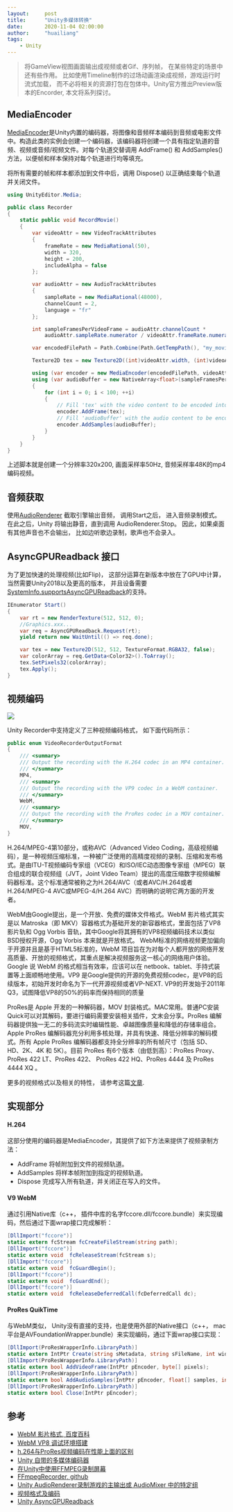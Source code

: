 ```yaml
---
layout:     post
title:      "Unity多媒体转换"
date:       2020-11-04 02:00:00
author:     "huailiang"
tags:
    - Unity
---
```



>将GameView视图画面输出成视频或者Gif、序列帧， 在某些特定的场景中还有些作用。 比如使用Timeline制作的过场动画渲染成视频，游戏运行时流式加载， 而不必将相关的资源打包在包体中。Unity官方推出Preview版本的Encorder, 本文将系列探讨。



## MediaEncoder

[MediaEncoder][i4]是Unity内置的编码器，将图像和音频样本编码到音频或电影文件中。构造此类的实例会创建一个编码器，该编码器将创建一个具有指定轨道的音频、视频或音频/视频文件。对每个轨道交替调用 AddFrame() 和 AddSamples() 方法，以便帧和样本保持对每个轨道进行均等填充。

将所有需要的帧和样本都添加到文件中后，调用 Dispose() 以正确结束每个轨道并关闭文件。

```csharp
using UnityEditor.Media;

public class Recorder
{
    static public void RecordMovie()
    {
        var videoAttr = new VideoTrackAttributes
        {
            frameRate = new MediaRational(50),
            width = 320,
            height = 200,
            includeAlpha = false
        };

        var audioAttr = new AudioTrackAttributes
        {
            sampleRate = new MediaRational(48000),
            channelCount = 2,
            language = "fr"
        };

        int sampleFramesPerVideoFrame = audioAttr.channelCount *
            audioAttr.sampleRate.numerator / videoAttr.frameRate.numerator;

        var encodedFilePath = Path.Combine(Path.GetTempPath(), "my_movie.mp4");

        Texture2D tex = new Texture2D((int)videoAttr.width, (int)videoAttr.height, TextureFormat.RGBA32, false);

        using (var encoder = new MediaEncoder(encodedFilePath, videoAttr, audioAttr))
        using (var audioBuffer = new NativeArray<float>(sampleFramesPerVideoFrame, Allocator.Temp))
        {
            for (int i = 0; i < 100; ++i)
            {
                // Fill 'tex' with the video content to be encoded into the file
                encoder.AddFrame(tex);
                // Fill 'audioBuffer' with the audio content to be encoded 
                encoder.AddSamples(audioBuffer);
            }
        }
    }
}
```

上述脚本就是创建一个分辨率320x200, 画面采样率50Hz, 音频采样率48K的mp4编码视频。

## 音频获取

使用[AudioRenderer][i7] 截取引擎输出音频， 调用Start之后， 进入音频录制模式。在此之后，Unity 将输出静音，直到调用 AudioRenderer.Stop。 因此，如果桌面有其他声音也不会输出， 比如边听歌边录制，歌声也不会录入。 


 ## AsyncGPUReadback 接口


为了更加快速的处理视频(比如Flip)， 这部分运算在新版本中放在了GPU中计算， 当然需要Unity2018以及更高的版本， 并且设备需要[SystemInfo.supportsAsyncGPUReadback][i9]的支持。

```csharp
IEnumerator Start()
{
    var rt = new RenderTexture(512, 512, 0);
    //Graphics.xxx...
    var req = AsyncGPUReadback.Request(rt);
    yield return new WaitUntil(() => req.done);

    var tex = new Texture2D(512, 512, TextureFormat.RGBA32, false);
    var colorArray = req.GetData<Color32>().ToArray();
    tex.SetPixels32(colorArray);
    tex.Apply();
}
```



## 视频编码

![](/img/post-unity/encoder.png)

Unity Recorder中支持定义了三种视频编码格式， 如下面代码所示：

```csharp
public enum VideoRecorderOutputFormat
{
    /// <summary>
    /// Output the recording with the H.264 codec in an MP4 container.
    /// </summary>
    MP4,
    /// <summary>
    /// Output the recording with the VP9 codec in a WebM container.
    /// </summary>
    WebM,
    /// <summary>
    /// Output the recording with the ProRes codec in a MOV container.
    /// </summary>
    MOV,
}
```



H.264/MPEG-4第10部分，或称AVC（Advanced Video Coding，高级视频编码），是一种视频压缩标准，一种被广泛使用的高精度视频的录制、压缩和发布格式。是由ITU-T视频编码专家组（VCEG）和ISO/IEC动态图像专家组（MPEG）联合组成的联合视频组（JVT，Joint Video Team）提出的高度压缩数字视频编解码器标准。这个标准通常被称之为H.264/AVC（或者AVC/H.264或者H.264/MPEG-4 AVC或MPEG-4/H.264 AVC）而明确的说明它两方面的开发者。

WebM由Google提出，是一个开放、免费的媒体文件格式。WebM 影片格式其实是以 Matroska（即 MKV）容器格式为基础开发的新容器格式，里面包括了VP8影片轨和 Ogg Vorbis 音轨，其中Google将其拥有的VP8视频编码技术以类似BSD授权开源，Ogg Vorbis 本来就是开放格式。 WebM标准的网络视频更加偏向于开源并且是基于HTML5标准的，WebM 项目旨在为对每个人都开放的网络开发高质量、开放的视频格式，其重点是解决视频服务这一核心的网络用户体验。Google 说 WebM 的格式相当有效率，应该可以在 netbook、tablet、手持式装置等上面顺畅地使用。VP9 是Google提供的开源的免费视频codec，是VP8的后续版本，初始开发时命名为下一代开源视频或者VP-NEXT. VP9的开发始于2011年Q3，试图降低VP8的50%的码率而保持相同的质量


ProRes是 Apple 开发的一种解码器，MOV 封装格式。MAC常用。普通PC安装Quick可以对其解码，要进行编码需要安装相关插件，文末会分享。ProRes 编解码器提供独一无二的多码流实时编辑性能、卓越图像质量和降低的存储率组合。Apple ProRes 编解码器充分利用多核处理，并具有快速、降低分辨率的解码模式。所有 Apple ProRes 编解码器都支持全分辨率的所有帧尺寸（包括 SD、HD、2K、4K 和 5K）。目前 ProRes 有6个版本（由低到高）：ProRes Proxy、ProRes 422 LT、ProRes 422、 ProRes 422 HQ、ProRes 4444 及 ProRes 4444 XQ 。


更多的视频格式以及相关的特性， 请参考这篇[文章][i8].


## 实现部分

#### H.264

这部分使用的编码器是MediaEncoder，其提供了如下方法来提供了视频录制方法：

* AddFrame	将帧附加到文件的视频轨道。
* AddSamples	将样本帧附加到指定的视频轨道。
* Dispose	完成写入所有轨道，并关闭正在写入的文件。


#### V9 WebM

通过引用Native库（c++， 插件中库的名字fccore.dll/fccore.bundle）来实现编码，然后通过下面wrap接口完成解析：

```csharp
[DllImport("fccore")]  
static extern fcStream fcCreateFileStream(string path);
[DllImport("fccore")] 
static extern void  fcReleaseStream(fcStream s);
[DllImport("fccore")] 
static extern void  fcGuardBegin();
[DllImport("fccore")] 
static extern void  fcGuardEnd();
[DllImport("fccore")] 
static extern void  fcReleaseDeferredCall(fcDeferredCall dc);
```


#### ProRes QuikTime


与WebM类似， Unity没有直接的支持，也是使用外部的Native接口（c++， mac平台是AVFoundationWrapper.bundle）来实现编码，通过下面wrap接口实现：
```csharp
[DllImport(ProResWrapperInfo.LibraryPath)]
static extern IntPtr Create(string sMetadata, string sFileName, int width, int height, float fps, bool hasAudio, float fAudioSamplingRate, int codecType, bool hasTransparency, int colorDesc);
[DllImport(ProResWrapperInfo.LibraryPath)]
static extern bool AddVideoFrame(IntPtr pEncoder, byte[] pixels);
[DllImport(ProResWrapperInfo.LibraryPath)]
static extern bool AddAudioSamples(IntPtr pEncoder, float[] samples, int numSamples);
[DllImport(ProResWrapperInfo.LibraryPath)]
static extern bool Close(IntPtr pEncoder);
```


## 参考

* [WebM 影片格式, 百度百科][i1]
* [WebM VP8 调试环境搭建][i2]
* [h.264与ProRes视频编码在性能上面的区别][i3]
* [Unity 自带的多媒体编码器][i4]
* [在Unity中使用FFMPEG录制屏幕][i5]
* [FFmpegRecorder, github][i6]
* [Unity AudioRenderer录制游戏的主输出或 AudioMixer 中的特定组][i7]
* [视频格式及编码][i8]
* [Unity AsyncGPUReadback ][i9]

[i1]: https://baike.baidu.com/item/WebM/2455966?fr=aladdin
[i2]: https://blog.csdn.net/yarina/article/details/6536317
[i3]: http://bbs.ivideostar.com/forum.php?mod=viewthread&tid=2915
[i4]: https://docs.unity3d.com/cn/2019.4/ScriptReference/Media.MediaEncoder.html
[i5]: https://blog.csdn.net/qq_21397217/article/details/80537263
[i6]: https://github.com/keijiro/FFmpegRecorder
[i7]: https://docs.unity3d.com/cn/2020.1/ScriptReference/AudioRenderer.html
[i8]: https://www.bgteach.com/article/134
[i9]: https://www.cnblogs.com/hont/p/11351273.html